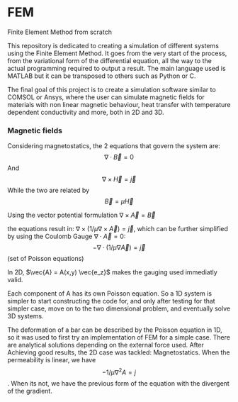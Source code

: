 # FEM
Finite Element Method from scratch

This repository is dedicated to creating a simulation of different systems using the Finite Element Method.
It goes from the very start of the process, from the variational form of the differential equation, all the way to the actual programming required to output a result. The main language used is MATLAB but it can be transposed to others such as Python or C.

The final goal of this project is to create a simulation software similar to COMSOL or Ansys, where the user can simulate magnetic fields for materials with non linear magnetic behaviour, heat transfer with temperature dependent conductivity and more, both in 2D and 3D.

### Magnetic fields
Considering magnetostatics, the 2 equations that govern the system are:
$$\nabla \cdot \vec{B} = 0$$
And
$$\nabla \times \vec{H} = \vec{j}$$
While the two are related by
$$\vec{B} = \mu \vec{H}$$

Using the vector potential formulation $\nabla \times \vec{A} = \vec{B}$

the equations result in: $\nabla \times ( 1/\mu \nabla \times \vec{A} ) = \vec{j}$, which can be further simplified by using the Coulomb Gauge $\nabla \cdot \vec{A} = 0$:
$$-\nabla \cdot (1/\mu \nabla \vec{A}) = \vec{j}$$ (set of Poisson equations)

In 2D, $\vec{A} = A(x,y) \vec{e_z}$ makes the gauging used immediatly valid.

Each component of A has its own Poisson equation. So a 1D system is simpler to start constructing the code for, and only after testing for that simpler case, move on to the two dimensional problem, and eventually solve 3D systems.

The deformation of a bar can be described by the Poisson equation in 1D, so it was used to first try an implementation of FEM for a simple case. There are analytical solutions depending on the external force used. After Achieving good results, the 2D case was tackled: Magnetostatics. When the permeability is linear, we have $$- 1/\mu \nabla^2  A = j$$. When its not, we have the previous form of the equation with the divergent of the gradient.
